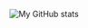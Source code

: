 ![My GitHub stats](https://github-readme-stats.vercel.app/api?username=bolinocroustibat&show_icons=true&theme=dracula)

<!--
- Python
- REST APIs
- Data Science / ML / DL / NLP
- JavaScript
- TypeScript
- Nim language
- PHP
- Unity / C#
- SQL
- Linux/Debian

<p align="center">
  <img src="https://github-contribution-stats.vercel.app/api/?username=bolinocroustibat&theme=dracula" />
</p>
-->
